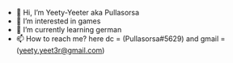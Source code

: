 - 👋 Hi, I’m Yeety-Yeeter aka Pullasorsa
- 👀 I’m interested in games
- 🌱 I’m currently learning german
- 📫 How to reach me? here dc = (Pullasorsa#5629) and gmail = (yeety.yeet3r@gmail.com)

<!---
Yeety-Yeeter/Yeety-Yeeter is a ✨ special ✨ repository because its `README.md` (this file) appears on your GitHub profile.
You can click the Preview link to take a look at your changes.
--->
